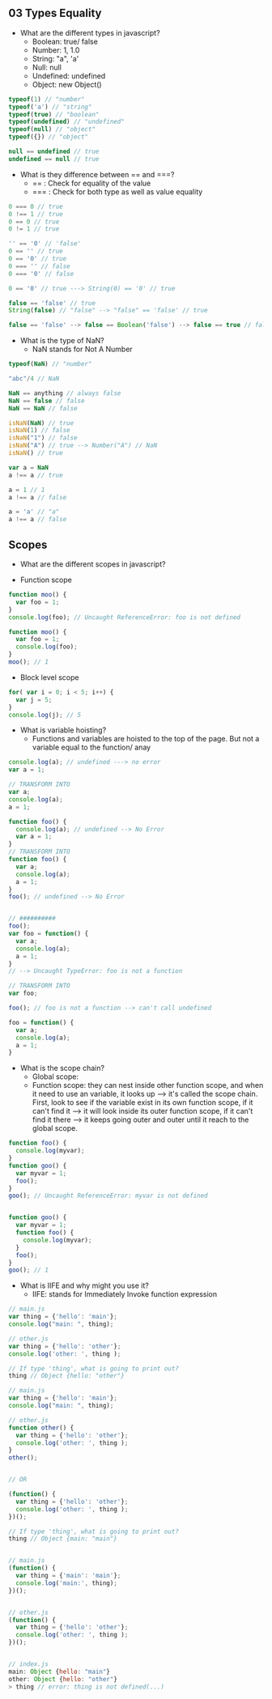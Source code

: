 ## 03 Types  Equality

- What are the different types in javascript?
  - Boolean:  true/ false
  - Number: 1, 1.0
  - String: "a", 'a'
  - Null: null
  - Undefined:  undefined
  - Object: new Object()

```js
typeof(1) // "number"
typeof('a') // "string"
typeof(true) // "boolean"
typeof(undefined) // "undefined"
typeof(null) // "object"
typeof({}) // "object"

null == undefined // true
undefined == null // true
```

- What is they difference between == and ===?
  - == : Check for equality of the value
  - === : Check for both type as well as value equality

```js
0 === 0 // true
0 !== 1 // true
0 == 0 // true
0 != 1 // true

'' == '0' // 'false'
0 == '' // true
0 == '0' // true
0 === '' // false
0 === '0' // false

0 == '0' // true ---> String(0) == '0' // true

false == 'false' // true
String(false) // "false" --> "false" == 'false' // true

false == 'false' --> false == Boolean('false') --> false == true // false

```

- What is the type of NaN?
  - NaN stands for Not A Number

```js
typeof(NaN) // "number"

"abc"/4 // NaN

NaN == anything // always false
NaN == false // false
NaN == NaN // false

isNaN(NaN) // true
isNaN(1) // false
isNaN("1") // false
isNaN("A") // true --> Number("A") // NaN
isNaN() // true 

var a = NaN
a !== a // true

a = 1 // 1
a !== a // false

a = 'a' // "a"
a !== a // false
```

## Scopes
- What are the different scopes in javascript?

- Function scope
```js
function moo() {
  var foo = 1;
}
console.log(foo); // Uncaught ReferenceError: foo is not defined

function moo() {
  var foo = 1;
  console.log(foo);
}
moo(); // 1
```

- Block level scope
```js
for( var i = 0; i < 5; i++) {
  var j = 5;
}
console.log(j); // 5
```

- What is variable hoisting?
  - Functions and variables are hoisted to the top of the page. But not a variable equal to the function/ anay
```js
console.log(a); // undefined ---> no error
var a = 1;

// TRANSFORM INTO
var a;
console.log(a);
a = 1;
```

```js
function foo() {
  console.log(a); // undefined --> No Error
  var a = 1;
}
// TRANSFORM INTO
function foo() {
  var a;
  console.log(a);
  a = 1;
}
foo(); // undefined --> No Error


// ##########
foo();
var foo = function() {
  var a;
  console.log(a);
  a = 1;
}
// --> Uncaught TypeError: foo is not a function

// TRANSFORM INTO
var foo;

foo(); // foo is not a function --> can't call undefined

foo = function() {
  var a;
  console.log(a);
  a = 1;
}
```

- What is the scope chain?
  - Global scope:
  - Function scope: they can nest inside other function scope, and when it need to use an variable, it looks up --> it's called the scope chain. First, look to see if the variable exist in its own function scope, if it can't find it --> it will look inside its outer function scope, if it can't find it there --> it keeps going outer and outer until it reach to the global scope.

  
```js
function foo() {
  console.log(myvar);
}
function goo() {
  var myvar = 1;
  foo();
}
goo(); // Uncaught ReferenceError: myvar is not defined


function goo() {
  var myvar = 1;
  function foo() {
    console.log(myvar);
  }
  foo();
}
goo(); // 1
```

- What is IIFE and why might you use it?
  - IIFE: stands for Immediately Invoke function expression


```js
// main.js
var thing = {'hello': 'main'};
console.log("main: ", thing);
```

```js
// other.js
var thing = {'hello': 'other'};
console.log('other: ', thing );
```

```js
// If type 'thing', what is going to print out?
thing // Object {hello: "other"}
```



```js
// main.js
var thing = {'hello': 'main'};
console.log("main: ", thing);
```

```js
// other.js
function other() {
  var thing = {'hello': 'other'};
  console.log('other: ', thing );
}
other();


// OR

(function() {
  var thing = {'hello': 'other'};
  console.log('other: ', thing );
})();
```

```js
// If type 'thing', what is going to print out?
thing // Object {main: "main"}
```
```js

// main.js
(function() {
  var thing = {'main': 'main'};
  console.log('main:', thing);
})();


// other.js
(function() {
  var thing = {'hello': 'other'};
  console.log('other: ', thing );
})();


// index.js
main: Object {hello: "main"}
other: Object {hello: "other"}
> thing // error: thing is not defined(...)
```


